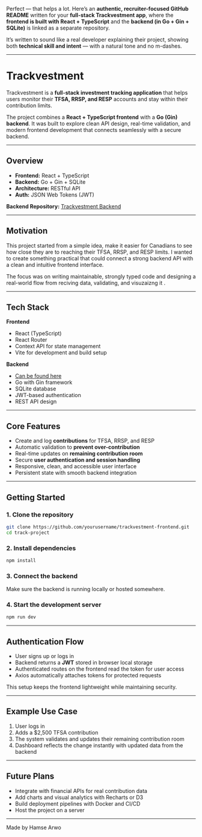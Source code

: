 Perfect — that helps a lot. Here’s an **authentic, recruiter-focused GitHub README** written for your **full-stack Trackvestment app**, where the **frontend is built with React + TypeScript** and the **backend (in Go + Gin + SQLite)** is linked as a separate repository.

It’s written to sound like a real developer explaining their project, showing both **technical skill and intent** — with a natural tone and no m-dashes.

---

# Trackvestment

Trackvestment is a **full-stack investment tracking application** that helps users monitor their **TFSA, RRSP, and RESP** accounts and stay within their contribution limits.

The project combines a **React + TypeScript frontend** with a **Go (Gin) backend**.
It was built to explore clean API design, real-time validation, and modern frontend development that connects seamlessly with a secure backend.

---

## Overview

* **Frontend:** React + TypeScript
* **Backend:** Go + Gin + SQLite
* **Architecture:** RESTful API
* **Auth:** JSON Web Tokens (JWT)

 **Backend Repository:** [Trackvestment Backend](https://github.com/HamseArwo/Canadian_Investment_Tracker)

---

##  Motivation

This project started from a simple idea, make it easier for Canadians to  see how close they are to reaching their TFSA, RRSP, and RESP limits.
I wanted to create something practical that could connect a strong backend API with a clean and intuitive frontend interface.

The focus was on writing maintainable, strongly typed code and designing a real-world flow from  reciving data, validating, and visuzaizng it .

---

##  Tech Stack

**Frontend**

* React (TypeScript)
* React Router
* Context API for state management
* Vite for development and build setup

**Backend**
* [Can be found here](https://github.com/HamseArwo/Canadian_Investment_Tracker)
* Go with Gin framework
* SQLite database
* JWT-based authentication
* REST API design

---

##  Core Features

* Create and log **contributions** for TFSA, RRSP, and RESP
* Automatic validation to **prevent over-contribution**
* Real-time updates on **remaining contribution room**
* Secure **user authentication and session handling**
* Responsive, clean, and accessible user interface
* Persistent state with smooth backend integration

---

## Getting Started

### 1. Clone the repository

```bash
git clone https://github.com/yourusername/trackvestment-frontend.git
cd track-project
```

### 2. Install dependencies

```bash
npm install
```

### 3. Connect the backend

Make sure the backend is running locally or hosted somewhere.


### 4. Start the development server

```bash
npm run dev
```

---

##  Authentication Flow

* User signs up or logs in
* Backend returns a **JWT** stored in browser local storage
* Authenticated routes on the frontend read the token for user access
* Axios automatically attaches tokens for protected requests

This setup keeps the frontend lightweight while maintaining security.

---

## Example Use Case

1. User logs in
2. Adds a $2,500 TFSA contribution
3. The system validates and updates their remaining contribution room
4. Dashboard reflects the change instantly with updated data from the backend

---

## Future Plans

* Integrate with financial APIs for real contribution data
* Add charts and visual analytics with Recharts or D3
* Build deployment pipelines with Docker and CI/CD
* Host the project on a server

---



Made by Hamse Arwo
